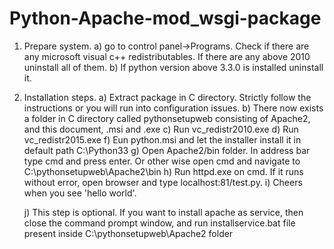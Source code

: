 # Python-Apache-mod_wsgi-package
1) Prepare system.
	a) go to control panel->Programs. Check if there are any microsoft visual c++ redistributables. If there are any above 2010 uninstall all of them.
	b) If python version above 3.3.0 is installed uninstall it.

2) Installation steps.
	a) Extract package in C directory. Strictly follow the instructions or you will run into configuration issues.
	b) There now exists a folder in C directory called pythonsetupweb consisting of Apache2, and this document, .msi and .exe
	c) Run vc_redistr2010.exe
	d) Run vc_redistr2015.exe
	f) Eun python.msi and let the installer install it in default path C:\Python33
	g) Open Apache2/bin folder. In address bar type cmd and press enter. Or other wise open cmd and navigate to C:\pythonsetupweb\Apache2\bin
	h) Run httpd.exe on cmd. If it runs without error, open browser and type localhost:81/test.py.
	i) Cheers when you see 'hello world'.

	j) This step is optional. If you want to install apache as service, then close the command prompt window, and run installservice.bat file present inside C:\pythonsetupweb\Apache2 folder
